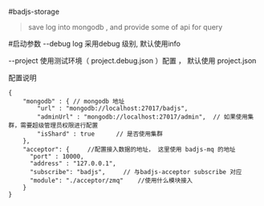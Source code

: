 #badjs-storage

> save log into mongodb , and provide some of api for query 

#启动参数
--debug log 采用debug 级别, 默认使用info

--project 使用测试环境（ project.debug.json ）配置 ， 默认使用 project.json

配置说明
```
{
    "mongodb" : { // mongodb 地址 
        "url" : "mongodb://localhost:27017/badjs",  
        "adminUrl" : "mongodb://localhost:27017/admin",  // 如果使用集群，需要超级管理员权限进行配置
        "isShard" : true      // 是否使用集群
    },
    "acceptor": {     //配置接入数据的地址， 这里使用 badjs-mq 的地址
      "port" : 10000,
      "address" : "127.0.0.1",
      "subscribe": "badjs",     // 与badjs-acceptor subscribe 对应
      "module": "./acceptor/zmq"    //使用什么模块接入
    }
}
```
